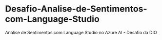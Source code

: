 # Desafio-Analise-de-Sentimentos-com-Language-Studio
Análise de Sentimentos com Language Studio no Azure AI - Desafio da DIO
